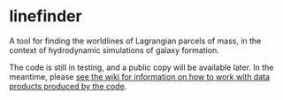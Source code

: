 # linefinder
A tool for finding the worldlines of Lagrangian parcels of mass, in the context of hydrodynamic simulations of galaxy formation.

The code is still in testing, and a public copy will be available later. In the meantime, please [see the wiki for information on how to work with data products produced by the code](https://github.com/zhafen/linefinder/wiki).
